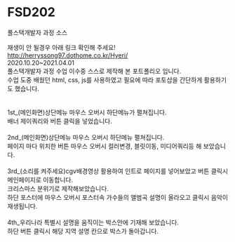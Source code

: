 # FSD202
풀스택개발자 과정 소스<br>

재생이 안 될경우 아래 링크 확인해 주세요!<br>
http://herryssong97.dothome.co.kr/Hyeri/ <br>
2020.10.20~2021.04.01<br>
풀스택개발자 과정 수업 이수중 스스로 제작해 본 포트폴리오 입니다.<br>
수업 도중 배웠던 html, css, js를 사용하였고 필요에 따라 포토샵을 간단하게 활용하기도 했습니다.<br><br><br>
1st_(메인화면)상단메뉴 마우스 오버시 하단메뉴가 펼쳐집니다.<br>
배너 제이쿼리와 버튼 클릭을 넣었습니다.<br><br>
2nd_(메인화면)상단메뉴 마우스 오버시 하단메뉴 펼쳐집니다.<br>
페이지 마다 위치한 버튼 마우스 오버시 컬러변경, 블릿이동, 미디어쿼리등 해 보았습니다.<br><br>
3rd_(소리를 켜주세요)cgv배경영상 활용하여 인트로 페이지를 넣어보았고 버튼 클릭시 메인페이지로 이동합니다.<br>
크리스마스 분위기로 제작해보았습니다.<br>
하단 포스터에 마우스 오버시 포스터속 가수들의 앨범곡 설명이 올라오고 클릭시 음악이 재생됩니다.<br><br>
4th_우리나라 특별시 설명을 움직이는 박스안에 기재해 보았습니다.<br>
하단 버튼 클릭시 해당 지역 설명 칸으로 박스가 돌아갑니다.<br><br>
